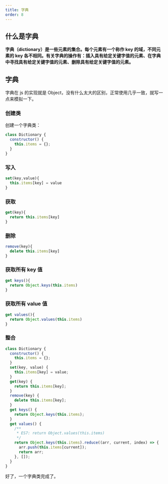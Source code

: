 ```yaml
---
title: 字典
order: 8
---
```


## 什么是字典

**字典（dictionary）是一些元素的集合。每个元素有一个称作 key 的域，不同元素的 key 各不相同。有关字典的操作有：插入具有给定关键字值的元素、在字典中寻找具有给定关键字值的元素、删除具有给定关键字值的元素。**

## 字典

字典在 js 的实现就是 Object，没有什么太大的区别，正常使用几乎一致，就写一点来模拟一下。

### 创建类

创建一个字典类：

```js
class Dictionary {
  constructor() {
    this.items = {};
  }
}
```

### 写入

```js
set(key,value){
  this.items[key] = value
}
```

### 获取

```js
get(key){
  return this.items[key]
}
```

### 删除

```js
remove(key){
  delete this.items[key]
}
```

### 获取所有 key 值

```js
get keys(){
  return Object.keys(this.items)
}
```

### 获取所有 value 值

```js
get values(){
  return Object.values(this.items)
}
```

### 整合

```js
class Dictionary {
  constructor() {
    this.items = {};
  }
  set(key, value) {
    this.items[key] = value;
  }
  get(key) {
    return this.items[key];
  }
  remove(key) {
    delete this.items[key];
  }
  get keys() {
    return Object.keys(this.items);
  }
  get values() {
    /**
     * ES7: return Object.values(this.items)
     */
    return Object.keys(this.items).reduce((arr, current, index) => {
      arr.push(this.items[current]);
      return arr;
    }, []);
  }
}
```

好了，一个字典类完成了。

